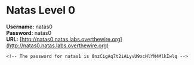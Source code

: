 # Natas Level 0

**Username:** natas0  
**Password:** natas0  
**URL:** [http://natas0.natas.labs.overthewire.org](http://natas0.natas.labs.overthewire.org)

```
<!-- The password for natas1 is 0nzCigAq7t2iALyvU9xcHlYN4MlkIwlq -->
```
